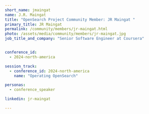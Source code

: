 ```yaml
---
short_name: jmaingat
name: J.R. Maingat
title: "OpenSearch Project Community Member: JR Maingat "
primary_title: JR Maingat
permalink: /community/members/jr-maingat.html
photo: /assets/media/community/members/jr-maingat.jpg
job_title_and_company: "Senior Software Engineer at Coursera"


conference_id:
  - 2024-north-america

session_track:
  - conference_id: 2024-north-america
    name: "Operating OpenSearch"

personas:
  - conference_speaker

linkedin: jr-maingat

---
```

